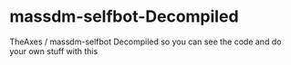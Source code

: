 # massdm-selfbot-Decompiled
TheAxes / massdm-selfbot Decompiled so you can see the code and do your own stuff with this
